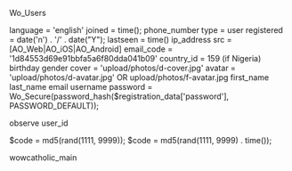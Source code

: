Wo_Users

language  = 'english'
joined = time();
phone_number
type = user
registered = date('n') . '/' . date("Y");
lastseen = time()
ip_address
src = [AO_Web|AO_iOS|AO_Android]
email_code = '1d84553d69e91bbfa5a6f80dda041b09'
country_id = 159 (if Nigeria)
birthday
gender
cover = 'upload/photos/d-cover.jpg'
avatar = 'upload/photos/d-avatar.jpg'  OR upload/photos/f-avatar.jpg
first_name
last_name
email
username
password   = Wo_Secure(password_hash($registration_data['password'], PASSWORD_DEFAULT));



observe user_id


$code                   = md5(rand(1111, 9999));
$code = md5(rand(1111, 9999) . time());



wowcatholic_main